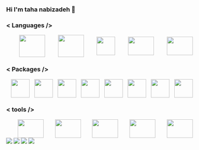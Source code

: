 ### Hi I'm taha nabizadeh  👋
### \< Languages \/>
<div style="display: flex;flex-direction: row;justify-content: space-between;align-items: center;"><br>
  <img height="60" width="70" src="https://cdn.jsdelivr.net/gh/devicons/devicon/icons/css3/css3-original-wordmark.svg" />
  <img height="60" width="70" src="https://cdn.jsdelivr.net/gh/devicons/devicon/icons/html5/html5-original-wordmark.svg" />
  <img height="50" width="50" src="https://cdn.jsdelivr.net/gh/devicons/devicon/icons/javascript/javascript-original.svg" />
  <img height="50" width="70" src="https://cdn.jsdelivr.net/gh/devicons/devicon/icons/python/python-original.svg" />  
  <img height="50" width="70" src="https://cdn.jsdelivr.net/gh/devicons/devicon/icons/cplusplus/cplusplus-original.svg" />
</div>

### \< Packages \/>
<div style="display: flex;flex-direction: row;justify-content: space-between;align-items: center;"><br>
  <img height="50" width="50" src="https://cdn.jsdelivr.net/gh/devicons/devicon/icons/jquery/jquery-plain-wordmark.svg" />
  <img height="50" width="50" src="https://cdn.jsdelivr.net/gh/devicons/devicon/icons/numpy/numpy-original.svg" />
  <img height="50" width="50" src="https://cdn.jsdelivr.net/gh/devicons/devicon/icons/pycharm/pycharm-original.svg" />
  <img height="50" width="50" src="https://cdn.jsdelivr.net/gh/devicons/devicon/icons/mongodb/mongodb-original.svg" />
  <img height="50" width="50" src="https://cdn.jsdelivr.net/gh/devicons/devicon/icons/qt/qt-original.svg" />
  <img height="50" width="50" src="https://cdn.jsdelivr.net/gh/devicons/devicon/icons/sqlite/sqlite-original.svg" />
  <img height="50" width="50" src="https://cdn.jsdelivr.net/gh/devicons/devicon/icons/sass/sass-original.svg" />
  <img height="50" width="50" src="https://cdn.jsdelivr.net/gh/devicons/devicon/icons/bootstrap/bootstrap-original.svg" />
</div>

### \< tools \/>
<div style="display: flex;flex-direction: row;justify-content: space-between;align-items: center;"><br>

  <img height="50" width="70" src="https://cdn.jsdelivr.net/gh/devicons/devicon/icons/xd/xd-plain.svg" />
  <img height="50" width="70" src="https://cdn.jsdelivr.net/gh/devicons/devicon/icons/figma/figma-original.svg" />
  <img height="50" width="70" src="https://cdn.jsdelivr.net/gh/devicons/devicon/icons/slack/slack-original.svg" />
  <img height="50" width="70" src="https://cdn.jsdelivr.net/gh/devicons/devicon/icons/vscode/vscode-original.svg" />
  <img height="50" width="70" src="https://cdn.jsdelivr.net/gh/devicons/devicon/icons/anaconda/anaconda-original.svg" />
</div>

<div> 
  <a href="https://www.instagram.com/design.rex.ir/" target="_blank"><img src="https://img.shields.io/badge/-Instagram-%23E4405F?style=for-the-badge&logo=instagram&logoColor=white" target="_blank"></a>
 <a href="https://discord.com/channels/@me/1118231204974563410" target="_blank"><img src="https://img.shields.io/badge/Discord-7289DA?style=for-the-badge&logo=discord&logoColor=white" target="_blank"></a> 
  <a href = "mailto:tahanabizadeh561@gmail.com"><img src="https://img.shields.io/badge/-Gmail-%23333?style=for-the-badge&logo=gmail&logoColor=white" target="_blank"></a>
  <a href="https://www.linkedin.com/in/rafaella-ballerini-45875016a" target="_blank"><img src="https://img.shields.io/badge/-LinkedIn-%230077B5?style=for-the-badge&logo=linkedin&logoColor=white" target="_blank"></a>



